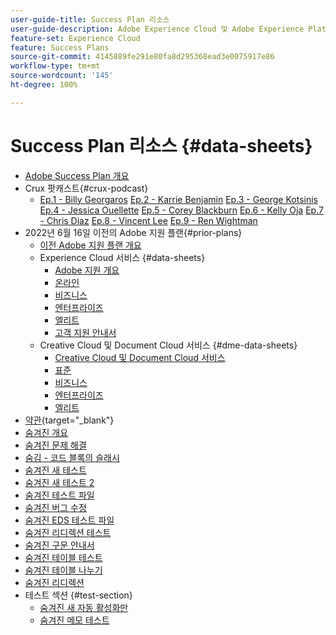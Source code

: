 ```yaml
---
user-guide-title: Success Plan 리소스
user-guide-description: Adobe Experience Cloud 및 Adobe Experience Platform을 위한 Success Plan 및 지원 리소스입니다.
feature-set: Experience Cloud
feature: Success Plans
source-git-commit: 4145889fe291e80fa8d295368ead3e0075917e86
workflow-type: tm+mt
source-wordcount: '145'
ht-degree: 100%

---
```



# Success Plan 리소스 {#data-sheets}

+ [Adobe Success Plan 개요](overview.md)
+ Crux 팟캐스트{#crux-podcast}
   + [Ep.1 - Billy Georgaros](episode1.md)
     [Ep.2 - Karrie Benjamin](episode2.md)
     [Ep.3 - George Kotsinis](episode3.md)
     [Ep.4 - Jessica Ouellette](episode4.md)
     [Ep.5 - Corey Blackburn](episode5.md)
     [Ep.6 - Kelly Oja](episode6.md)
     [Ep.7 - Chris Diaz](episode7.md)
     [Ep.8 - Vincent Lee](episode8.md)
     [Ep.9 - Ren Wightman](episode9.md)
+ 2022년 6월 16일 이전의 Adobe 지원 플랜{#prior-plans}
   + [이전 Adobe 지원 플랜 개요](overview-prior-plans.md)
   + Experience Cloud 서비스 {#data-sheets}
      + [Adobe 지원 개요](dx-overview.md)
      + [온라인](online.md)
      + [비즈니스](business.md)
      + [엔터프라이즈](enterprise.md)
      + [엘리트](elite.md)
      + [고객 지원 안내서](support-guide.md)
   + Creative Cloud 및 Document Cloud 서비스 {#dme-data-sheets}
      + [Creative Cloud 및 Document Cloud 서비스](dme-overview.md)
      + [표준](dme-standard.md)
      + [비즈니스](dme-business.md)
      + [엔터프라이즈](dme-enterprise.md)
      + [엘리트](dme-elite.md)
+ [약관](https://helpx.adobe.com/kr/support/programs/support-policies-terms-conditions.html){target="_blank"}
+ [숨겨진 개요](hidden-overview.md)
+ [숨겨진 문제 해결](hidden-trouble.md)
+ [숨김 - 코드 블록의 슬래시](hidden/slashes-in-code-blocks.md)
+ [숨겨진 새 테스트](hidden-new-test.md)
+ [숨겨진 새 테스트 2](hidden-new-test-2.md)
+ [숨겨진 테스트 파일](hidden-test.md)
+ [숨겨진 버그 수정](hidden/bug-fixes.md)
+ [숨겨진 EDS 테스트 파일](hidden/test-page.md)
+ [숨겨진 리디렉션 테스트](hidden/test-redirection.md)
+ [숨겨진 구문 안내서](hidden/syntax-style-guide.md)
+ [숨겨진 테이블 테스트](hidden/tables.md)
+ [숨겨진 테이블 나누기](hidden/table-breaks.md)
+ [숨겨진 리디렉션](hidden/redirect-tests.md)
+ 테스트 섹션 {#test-section}
   + [숨겨진 새 자동 활성화만](hidden/autoactivate.md)
   + [숨겨진 메모 테스트](hidden/note-test.md)

<!--
+ [Hidden Lakshay test](hidden-lakshay-test.md)

+ [Hidden table breaks](hidden/table-breaks.md)


Articles must be added to this TOC file in order to render.

Use this list format to specify links to articles and section headings that expand and collapse in the left rail of the user guide.

An article link CANNOT be used as a section heading.
-->

